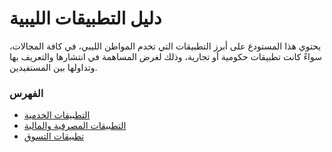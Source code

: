 # دليل التطبيقات الليبية
<p>يحتوي هذا المستودع على أبرز التطبيقات التي تخدم المواطن الليبي، في كافة المجالات، سواءً كانت تطبيقات حكومية أو تجارية، وذلك لغرض المساهمة في انتشارها والتعريف بها وتداولها بين المستفيدين. </p>

### الفهرس

+ [التطبيقات الخدمية](Apps/serviceApps.md)
+ [التطبيقات المصرفية والمالية](Apps/bankingApps.md)
+ [تطبيقات التسوق](Apps/shoppingApps.md)
